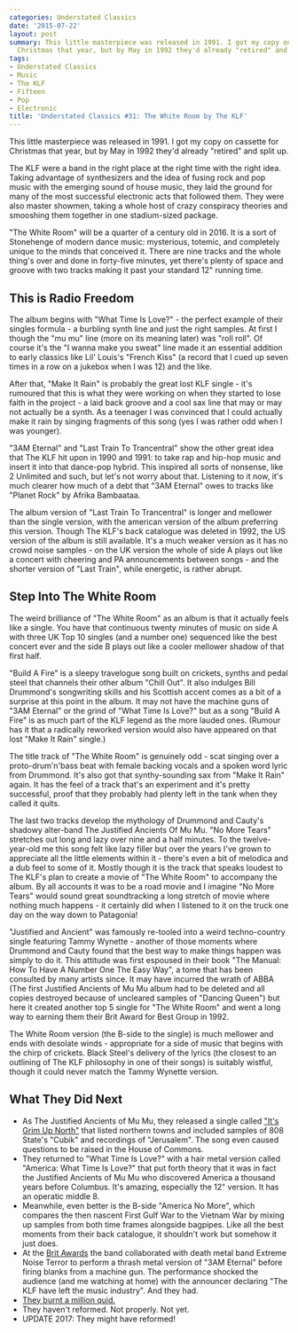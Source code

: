 ```yaml
---
categories: Understated Classics
date: '2015-07-22'
layout: post
summary: This little masterpiece was released in 1991. I got my copy on cassette for
  Christmas that year, but by May in 1992 they'd already "retired" and split up.
tags:
- Understated Classics
- Music
- The KLF
- Fifteen
- Pop
- Electronic
title: 'Understated Classics #31: The White Room by The KLF'
---
```


This little masterpiece was released in 1991. I got my copy on cassette for Christmas that year, but by May in 1992 they'd already "retired" and split up.

The KLF were a band in the right place at the right time with the right idea. Taking advantage of synthesizers and the idea of fusing rock and pop music with the emerging sound of house music, they laid the ground for many of the most successful electronic acts that followed them. They were also master showmen, taking a whole host of crazy conspiracy theories and smooshing them together in one stadium-sized package.

"The White Room" will be a quarter of a century old in 2016. It is a sort of Stonehenge of modern dance music: mysterious, totemic, and completely unique to the minds that conceived it. There are nine tracks and the whole thing's over and done in forty-five minutes, yet there's plenty of space and groove with two tracks making it past your standard 12" running time.

## This is Radio Freedom

The album begins with "What Time Is Love?" - the perfect example of their singles formula - a burbling synth line and just the right samples. At first I though the "mu mu" line (more on its meaning later) was "roll roll". Of course it's the "I wanna make you sweat" line made it an essential addition to early classics like Lil' Louis's "French Kiss" (a record that I cued up seven times in a row on a jukebox when I was 12) and the like.

After that, "Make It Rain" is probably the great lost KLF single - it's rumoured that this is what they were working on when they started to lose faith in the project - a laid back groove and a cool sax line that may or may not actually be a synth. As a teenager I was convinced that I could actually make it rain by singing fragments of this song (yes I was rather odd when I was younger).

"3AM Eternal" and "Last Train To Trancentral" show the other great idea that The KLF hit upon in 1990 and 1991: to take rap and hip-hop music and insert it into that dance-pop hybrid. This inspired all sorts of nonsense, like 2 Unlimited and such, but let's not worry about that. Listening to it now, it's much clearer how much of a debt that "3AM Eternal" owes to tracks like "Planet Rock" by Afrika Bambaataa.

The album version of "Last Train To Trancentral" is longer and mellower than the single version, with the american version of the album preferring this version. Though The KLF's back catalogue was deleted in 1992, the US version of the album is still available. It's a much weaker version as it has no crowd noise samples - on the UK version the whole of side A plays out like a concert with cheering and PA announcements between songs - and the shorter version of "Last Train", while energetic, is rather abrupt.

## Step Into The White Room

The weird brilliance of "The White Room" as an album is that it actually feels like a single. You have that continuous twenty minutes of music on side A with three UK Top 10 singles (and a number one) sequenced like the best concert ever and the side B plays out like a cooler mellower shadow of that first half.

"Build A Fire" is a sleepy travelogue song built on crickets, synths and pedal steel that channels their other album "Chill Out". It also indulges Bill Drummond's songwriting skills and his Scottish accent comes as a bit of a surprise at this point in the album. It may not have the machine guns of "3AM Eternal" or the grind of "What Time Is Love?" but as a song "Build A Fire" is as much part of the KLF legend as the more lauded ones. (Rumour has it that a radically reworked version would also have appeared on that lost "Make It Rain" single.)

The title track of "The White Room" is genuinely odd - scat singing over a proto-drum'n'bass beat with female backing vocals and a spoken word lyric from Drummond. It's also got that synthy-sounding sax from "Make It Rain" again. It has the feel of a track that's an experiment and it's pretty successful, proof that they probably had plenty left in the tank when they called it quits.

The last two tracks develop the mythology of Drummond and Cauty's shadowy alter-band The Justified Ancients Of Mu Mu. "No More Tears" stretches out long and lazy over nine and a half minutes. To the twelve-year-old me this song felt like lazy filler but over the years I've grown to appreciate all the little elements within it - there's even a bit of melodica and a dub feel to some of it. Mostly though it is the track that speaks loudest to The KLF's plan to create a movie of "The White Room" to accompany the album. By all accounts it was to be a road movie and I imagine "No More Tears" would sound great soundtracking a long stretch of movie where nothing much happens - it certainly did when I listened to it on the truck one day on the way down to Patagonia!

"Justified and Ancient" was famously re-tooled into a weird techno-country single featuring Tammy Wynette - another of those moments where Drummond and Cauty found that the best way to make things happen was simply to do it. This attitude was first espoused in their book "The Manual: How To Have A Number One The Easy Way", a tome that has been consulted by many artists since. It may have incurred the wrath of ABBA (The first Justified Ancients of Mu Mu album had to be deleted and all copies destroyed because of uncleared samples of "Dancing Queen") but here it created another top 5 single for "The White Room" and went a long way to earning them their Brit Award for Best Group in 1992.

The White Room version (the B-side to the single) is much mellower and ends with desolate winds - appropriate for a side of music that begins with the chirp of crickets. Black Steel's delivery of the lyrics (the closest to an outlining of The KLF philosophy in one of their songs) is suitably wistful, though it could never match the Tammy Wynette version.

## What They Did Next

* As The Justified Ancients of Mu Mu, they released a single called ["It's Grim Up North"](https://en.wikipedia.org/wiki/It%27s_Grim_Up_North) that listed northern towns and included samples of 808 State's "Cubik" and recordings of "Jerusalem". The song even caused questions to be raised in the House of Commons.
* They returned to "What Time Is Love?" with a hair metal version called "America: What Time Is Love?" that put forth theory that it was in fact the Justified Ancients of Mu Mu who discovered America a thousand years before Columbus. It's amazing, especially the 12" version. It has an operatic middle 8.
* Meanwhile, even better is the B-side "America No More", which compares the then nascent First Gulf War to the Vietnam War by mixing up samples from both time frames alongside bagpipes. Like all the best moments from their back catalogue, it shouldn't work but somehow it just does.
* At the [Brit Awards](http://www.how-soon.com/index.php/blog/entry/jimmy_cauty_on_the_aftermath_of_the_klf_the_start_of_the_k_foundation/) the band collaborated with death metal band Extreme Noise Terror to perform a thrash metal version of "3AM Eternal" before firing blanks from a machine gun. The performance shocked the audience (and me watching at home) with the announcer declaring "The KLF have left the music industry". And they had.
* [They burnt a million quid.](http://dangerousminds.net/comments/watch_the_k_foundation_burn_a_million_quid)
* They haven't reformed. Not properly. Not yet.
* UPDATE 2017: They might have reformed!